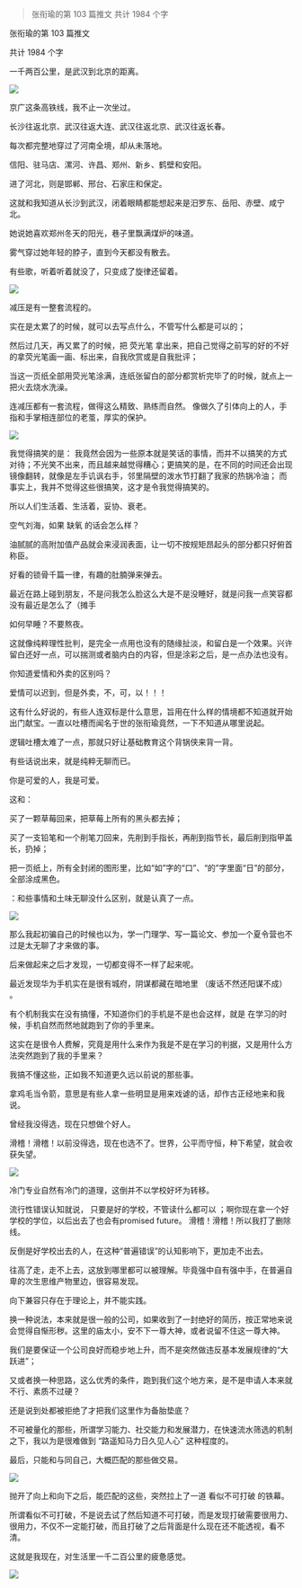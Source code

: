 > 张衔瑜的第 103 篇推文 共计 1984 个字

张衔瑜的第 103 篇推文

共计 1984 个字

一千两百公里，是武汉到北京的距离。

![](./images/img_001.png)

京广这条高铁线，我不止一次坐过。

长沙往返北京、武汉往返大连、武汉往返北京、武汉往返长春。

每次都完整地穿过了河南全境，却从未落地。

信阳、驻马店、漯河、许昌、郑州、新乡、鹤壁和安阳。

进了河北，则是邯郸、邢台、石家庄和保定。

这就和我知道从长沙到武汉，闭着眼睛都能想起来是汨罗东、岳阳、赤壁、咸宁北。

她说她喜欢郑州冬天的阳光，巷子里飘满煤炉的味道。

雾气穿过她年轻的脖子，直到今天都没有散去。

有些歌，听着听着就没了，只变成了旋律还留着。

![](./images/img_002.png)

减压是有一整套流程的。

实在是太累了的时候，就可以去写点什么，不管写什么都是可以的；

然后过几天，再又累了的时候，把 荧光笔 拿出来，把自己觉得之前写的好的不好的拿荧光笔画一画、标出来，自我欣赏或是自我批评；

当这一页纸全部用荧光笔涂满，连纸张留白的部分都赏析完毕了的时候，就点上一把火去烧水洗澡。

连减压都有一套流程，做得这么精致、熟练而自然。 像做久了引体向上的人，手指和手掌相连部位的老茧，厚实的保护。

![](./images/img_003.png)

我觉得搞笑的是： 我竟然会因为一些原本就是笑话的事情，而并不以搞笑的方式对待；不光笑不出来，而且越来越觉得糟心；更搞笑的是，在不同的时间还会出现镜像翻转，就像是左手讥讽右手，邻里隔壁的泼水节打翻了我家的热锅冷油； 而事实上，我并不觉得这些很搞笑，这才是令我觉得搞笑的。

所以人们生活着、生活着，妥协、衰老。

空气刘海，如果 缺氧 的话会怎么样？

油腻腻的高附加值产品就会来浸润表面，让一切不按规矩昂起头的部分都只好俯首称臣。

好看的锁骨千篇一律，有趣的肚腩弹来弹去。

最近在路上碰到朋友，不是问我怎么脸这么大是不是没睡好，就是问我一点笑容都没有最近是怎么了（摊手

如何早睡？不要熬夜。

这就像纯粹理性批判，是完全一点用也没有的随缘扯淡，和留白是一个效果。兴许留白还好一点，可以揣测或者脑内白的内容，但是涂彩之后，是一点办法也没有。

你知道爱情和外卖的区别吗？

爱情可以迟到，但是外卖，不，可，以！！！

这有什么好说的，有些人连双标是什么意思，旨用在什么样的情境都不知道就开始出门献宝。一直以吐槽而闻名于世的张衔瑜竟然，一下不知道从哪里说起。

逻辑吐槽太难了一点，那就只好让基础教育这个背锅侠来背一背。

有些话说出来，就是纯粹无聊而已。

你是可爱的人，我是可爱。

这和：

买了一颗草莓回来，把草莓上所有的黑头都去掉；

买了一支铅笔和一个削笔刀回来，先削到手指长，再削到指节长，最后削到指甲盖长，扔掉；

把一页纸上，所有全封闭的图形里，比如“如”字的“口”、“的”字里面“日”的部分，全部涂成黑色。

：和些事情和土味无聊没什么区别，就是认真了一点。

![](./images/img_004.png)

那么我起初骗自己的时候也以为，学一门理学、写一篇论文、参加一个夏令营也不过是太无聊了才来做的事。

后来做起来之后才发现，一切都变得不一样了起来呢。

最近发现华为手机实在是很有城府，阴谋都藏在暗地里 （废话不然还阳谋不成） 。

有个机制我实在没有搞懂，不知道你们的手机是不是也会这样，就是 在学习的时候，手机自然而然地就跑到了你的手里来。

这实在是很令人费解，究竟是用什么来作为我是不是在学习的判据，又是用什么方法突然跑到了我的手里来？

我搞不懂这些，正如我不知道更久远以前说的那些事。

拿鸡毛当令箭，意思是有些人拿一些明显是用来戏谑的话，却作古正经地来和我说。

曾经我没得选，现在只想做个好人。

滑稽！滑稽！以前没得选，现在也选不了。世界，公平而守恒，种下希望，就会收获失望。

![](./images/img_005.png)

冷门专业自然有冷门的道理，这倒并不以学校好坏为转移。

流行性错误认知就说， 只要是好的学校，不管读什么都可以 ；啊你现在拿一个好学校的学位，以后出去了也会有promised future。 滑稽！滑稽！所以我打了删除线。

反倒是好学校出去的人，在这种“普遍错误”的认知影响下，更加走不出去。

往高了走，走不上去，这放到哪里都可以被理解。毕竟强中自有强中手，在普遍自卑的次生思维产物里边，很容易发现。

向下兼容只存在于理论上，并不能实践。

换一种说法，本来就是很一般的公司，如果收到了一封绝好的简历，按正常地来说会觉得自惭形秽。这里的庙太小，安不下一尊大神，或者说留不住这一尊大神。

我们是要保证一个公司良好而稳步地上升，而不是突然做违反基本发展规律的“大跃进”；

又或者换一种思路，这么优秀的条件，跑到我们这个地方来，是不是申请人本来就不行、素质不过硬？

还是说到处都被拒绝了才把我们这里作为备胎垫底？

不可被量化的那些，所谓学习能力、社交能力和发展潜力，在快速流水筛选的机制之下，我以为是很难做到 “路遥知马力日久见人心” 这种程度的。

最后，只能和与同自己，大概匹配的那些做交易。

![](./images/img_006.png)

抛开了向上和向下之后，能匹配的这些，突然拉上了一道 看似不可打破 的铁幕。

所谓看似不可打破，不是说去试了然后知道不可打破，而是发现打破需要很用力、很用力，不仅不一定能打破，而且打破了之后背面是什么现在还不能透视，看不清。

这就是我现在，对生活里一千二百公里的疲惫感觉。

![](./images/img_007.png)
